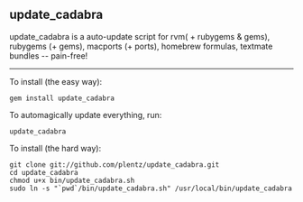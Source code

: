 ## update_cadabra

update_cadabra is a auto-update script for rvm( + rubygems & gems), rubygems (+ gems), macports (+ ports), homebrew formulas, textmate bundles -- pain-free!

* * *

To install (the easy way):

	gem install update_cadabra

To automagically update everything, run:

	update_cadabra
	
To install (the hard way):

	git clone git://github.com/plentz/update_cadabra.git
	cd update_cadabra
	chmod u+x bin/update_cadabra.sh
	sudo ln -s "`pwd`/bin/update_cadabra.sh" /usr/local/bin/update_cadabra